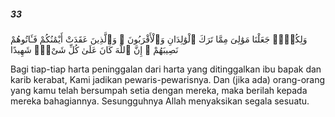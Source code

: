 ##### 33

<span class="ayah">وَلِكُلٍّۢ جَعَلْنَا مَوَٰلِىَ مِمَّا تَرَكَ ٱلْوَٰلِدَانِ وَٱلْأَقْرَبُونَ ۚ وَٱلَّذِينَ عَقَدَتْ أَيْمَٰنُكُمْ فَـَٔاتُوهُمْ نَصِيبَهُمْ ۚ إِنَّ ٱللَّهَ كَانَ عَلَىٰ كُلِّ شَىْءٍۢ شَهِيدًا</span>

<span class="ayah_translation">Bagi tiap-tiap harta peninggalan dari harta yang ditinggalkan ibu bapak dan karib kerabat, Kami jadikan pewaris-pewarisnya. Dan (jika ada) orang-orang yang kamu telah bersumpah setia dengan mereka, maka berilah kepada mereka bahagiannya. Sesungguhnya Allah menyaksikan segala sesuatu.</span>
